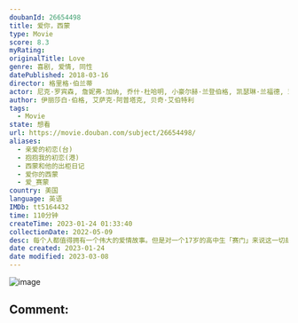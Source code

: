 ```yaml
---
doubanId: 26654498
title: 爱你，西蒙
type: Movie
score: 8.3
myRating: 
originalTitle: Love
genre: 喜剧, 爱情, 同性
datePublished: 2018-03-16
director: 格里格·伯兰蒂
actor: 尼克·罗宾森, 詹妮弗·加纳, 乔什·杜哈明, 小豪尔赫·兰登伯格, 凯瑟琳·兰福德, 亚历山德拉·希普, 洛根·米勒, 凯南·朗斯代尔, 特丽莎·贝特曼, 托尼·海尔, 娜塔莎·罗斯韦尔, 迈尔斯·赫尔泽, 乔伊·保罗瑞, 克拉克·穆尔, 德鲁·斯塔基, 麦肯兹·林茨, 卡萨迪·麦克林西, 艾莉克斯·斯甘巴蒂, 贾米拉·汤普森, 艾米丽·乔丹, 帕特里克·多诺霍, 特雷勒·希尔, 泰勒·切斯, 哈龙·汗, 约书亚·米克尔, 尼古拉斯·斯塔格尔, 南茜·德·梅奥, 克里斯蒂安·奥乔·梅菲尔德, 钱特尔·, 曼迪·法森, 菲利普·科文, 罗比·罗杰斯, 科尔顿·海恩斯, 罗伯·西蒙森, 黛西·罗斯·布莱内斯, 胡安·贾斯帕
author: 伊丽莎白·伯格, 艾萨克·阿普塔克, 贝奇·艾伯特利
tags:
  - Movie
state: 想看
url: https://movie.douban.com/subject/26654498/
aliases:
  - 亲爱的初恋(台)
  - 抱抱我的初恋(港)
  - 西蒙和他的出柜日记
  - 爱你的西蒙
  - 爱_赛蒙
country: 美国
language: 英语
IMDb: tt5164432
time: 110分钟
createTime: 2023-01-24 01:33:40
collectionDate: 2022-05-09
desc: 每个人都值得拥有一个伟大的爱情故事。但是对一个17岁的高中生「赛门」来说这一切却是件超複杂的事：第一、没有人知道他是同性恋；第二、他也搞不清楚自己爱上跟他一样有同样困扰的不具名网友到底是何方神圣？？？...
date created: 2023-01-24
date modified: 2023-03-08
---
```


![image](p2523592367.jpg)

Comment:
---
